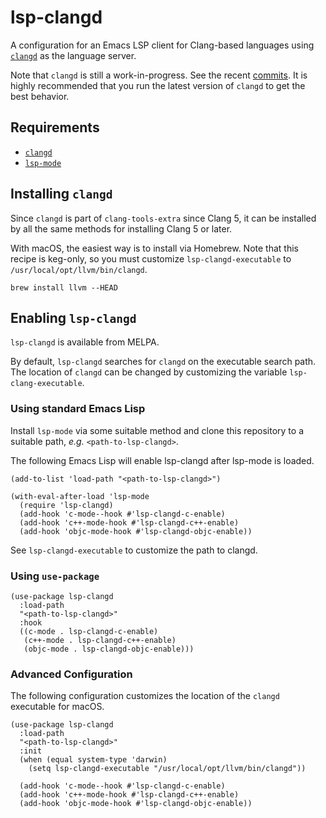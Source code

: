 # lsp-clangd

A configuration for an Emacs LSP client for Clang-based languages
using [`clangd`](https://clang.llvm.org/extra/clangd.html) as the
language server.

Note that `clangd` is still a work-in-progress.  See the recent
[commits](https://github.com/llvm-mirror/clang-tools-extra/commits/master/clangd).
It is highly recommended that you run the latest version of `clangd`
to get the best behavior.

## Requirements

* [`clangd`](https://clang.llvm.org/extra/clangd.html)
* [`lsp-mode`](https://github.com/emacs-lsp/lsp-mode)

## Installing `clangd`

Since `clangd` is part of `clang-tools-extra` since Clang 5, it can be
installed by all the same methods for installing Clang 5 or later.

With macOS, the easiest way is to install via Homebrew.  Note that
this recipe is keg-only, so you must customize `lsp-clangd-executable`
to `/usr/local/opt/llvm/bin/clangd`.

``` shell
brew install llvm --HEAD
```

## Enabling `lsp-clangd`

`lsp-clangd` is available from MELPA.

By default, `lsp-clangd` searches for `clangd` on the executable
search path.  The location of `clangd` can be changed by customizing
the variable `lsp-clang-executable`.

### Using standard Emacs Lisp

Install `lsp-mode` via some suitable method and clone this repository
to a suitable path, *e.g.* `<path-to-lsp-clangd>`.

The following Emacs Lisp will enable lsp-clangd after lsp-mode is
loaded.

``` emacs-lisp
(add-to-list 'load-path "<path-to-lsp-clangd>")

(with-eval-after-load 'lsp-mode
  (require 'lsp-clangd)
  (add-hook 'c-mode--hook #'lsp-clangd-c-enable)
  (add-hook 'c++-mode-hook #'lsp-clangd-c++-enable)
  (add-hook 'objc-mode-hook #'lsp-clangd-objc-enable))
```

See `lsp-clangd-executable` to customize the path to clangd.


### Using `use-package`

``` emacs-lisp
(use-package lsp-clangd
  :load-path
  "<path-to-lsp-clangd>"
  :hook
  ((c-mode . lsp-clangd-c-enable)
   (c++-mode . lsp-clangd-c++-enable)
   (objc-mode . lsp-clangd-objc-enable)))
```

### Advanced Configuration

The following configuration customizes the location of the `clangd`
executable for macOS.

``` emacs-lisp
(use-package lsp-clangd
  :load-path
  "<path-to-lsp-clangd>"
  :init
  (when (equal system-type 'darwin)
    (setq lsp-clangd-executable "/usr/local/opt/llvm/bin/clangd"))

  (add-hook 'c-mode--hook #'lsp-clangd-c-enable)
  (add-hook 'c++-mode-hook #'lsp-clangd-c++-enable)
  (add-hook 'objc-mode-hook #'lsp-clangd-objc-enable))
```
